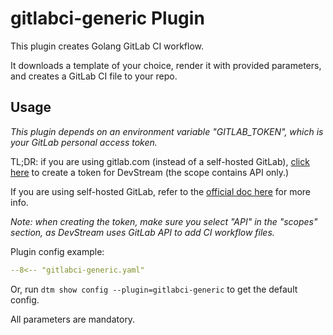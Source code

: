# gitlabci-generic Plugin

This plugin creates Golang GitLab CI workflow.

It downloads a template of your choice, render it with provided parameters, and creates a GitLab CI file to your repo.

## Usage

_This plugin depends on an environment variable "GITLAB_TOKEN", which is your GitLab personal access token._

TL;DR: if you are using gitlab.com (instead of a self-hosted GitLab), [click here](https://gitlab.com/-/profile/personal_access_tokens?name=DevStream+Access+token&scopes=api) to create a token for DevStream (the scope contains API only.)

If you are using self-hosted GitLab, refer to the [official doc here](https://docs.gitlab.com/ee/user/profile/personal_access_tokens.html) for more info.

_Note: when creating the token, make sure you select "API" in the "scopes" section, as DevStream uses GitLab API to add CI workflow files._

Plugin config example:

```yaml
--8<-- "gitlabci-generic.yaml"
```

Or, run `dtm show config --plugin=gitlabci-generic` to get the default config.

All parameters are mandatory.
